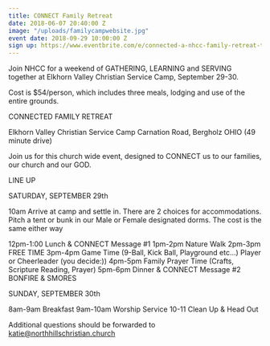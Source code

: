 ```yaml
---
title: CONNECT Family Retreat
date: 2018-06-07 20:40:00 Z
image: "/uploads/familycampwebsite.jpg"
event date: 2018-09-29 10:00:00 Z
sign up: https://www.eventbrite.com/e/connected-a-nhcc-family-retreat-tickets-49356983065
---
```


Join NHCC for a weekend of GATHERING, LEARNING and SERVING together at Elkhorn Valley Christian Service Camp, September 29-30.

Cost is $54/person, which includes three meals, lodging and use of the entire grounds.

CONNECTED FAMILY RETREAT 

Elkhorn Valley Christian Service Camp
Carnation Road, Bergholz OHIO (49 minute drive)

Join us for this church wide event, designed to CONNECT us to our families, our church and our GOD.

LINE UP

SATURDAY, SEPTEMBER 29th

10am Arrive at camp and settle in. There are 2 choices for accommodations. Pitch a tent or bunk in our Male or Female designated dorms. The cost is the same either way

12pm-1:00 Lunch & CONNECT Message #1
1pm-2pm Nature Walk
2pm-3pm FREE TIME
3pm-4pm Game Time (9-Ball, Kick Ball, Playground etc…) Player or Cheerleader (you decide:))
4pm-5pm Family Prayer Time (Crafts, Scripture Reading, Prayer)
5pm-6pm Dinner & CONNECT Message #2
BONFIRE & SMORES

SUNDAY, SEPTEMBER 30th

8am-9am Breakfast
9am-10am Worship Service
10-11 Clean Up & Head Out


Additional questions should be forwarded to katie@northhillschristian.church